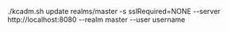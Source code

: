./kcadm.sh update realms/master -s sslRequired=NONE --server http://localhost:8080 --realm master --user username